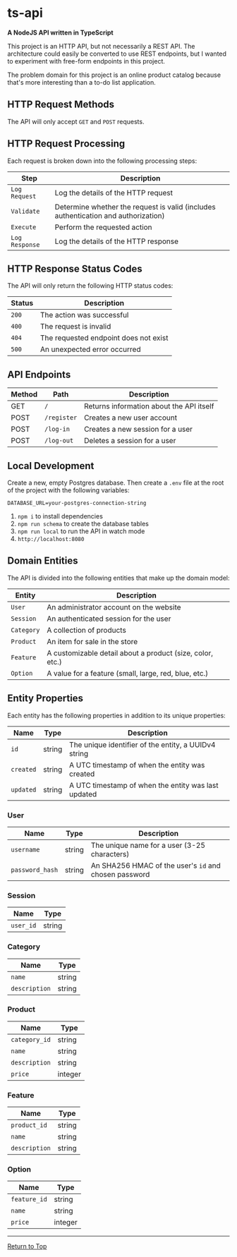 # ts-api

**A NodeJS API written in TypeScript**

This project is an HTTP API, but not necessarily a REST API. The architecture could easily be converted to use REST endpoints, but I wanted to experiment with free-form endpoints in this project.

The problem domain for this project is an online product catalog because that's more interesting than a to-do list application.

## HTTP Request Methods

The API will only accept `GET` and `POST` requests.

## HTTP Request Processing

Each request is broken down into the following processing steps:

| Step           | Description                                                                        |
| -------------- | ---------------------------------------------------------------------------------- |
| `Log Request`  | Log the details of the HTTP request                                                |
| `Validate`     | Determine whether the request is valid (includes authentication and authorization) |
| `Execute`      | Perform the requested action                                                       |
| `Log Response` | Log the details of the HTTP response                                               |

## HTTP Response Status Codes

The API will only return the following HTTP status codes:

| Status | Description                           |
| ------ | ------------------------------------- |
| `200`  | The action was successful             |
| `400`  | The request is invalid                |
| `404`  | The requested endpoint does not exist |
| `500`  | An unexpected error occurred          |

## API Endpoints

| Method | Path        | Description                              |
| ------ | ----------- | ---------------------------------------- |
| GET    | `/`         | Returns information about the API itself |
| POST   | `/register` | Creates a new user account               |
| POST   | `/log-in`   | Creates a new session for a user         |
| POST   | `/log-out`  | Deletes a session for a user             |

## Local Development

Create a new, empty Postgres database. Then create a `.env` file at the root of the project with the following variables:

```
DATABASE_URL=your-postgres-connection-string
```

1. `npm i` to install dependencies
2. `npm run schema` to create the database tables
3. `npm run local` to run the API in watch mode
4. `http://localhost:8080`

## Domain Entities

The API is divided into the following entities that make up the domain model:

| Entity     | Description                                               |
| ---------- | --------------------------------------------------------- |
| `User`     | An administrator account on the website                   |
| `Session`  | An authenticated session for the user                     |
| `Category` | A collection of products                                  |
| `Product`  | An item for sale in the store                             |
| `Feature`  | A customizable detail about a product (size, color, etc.) |
| `Option`   | A value for a feature (small, large, red, blue, etc.)     |

## Entity Properties

Each entity has the following properties in addition to its unique properties:

| Name      | Type   | Description                                          |
| --------- | ------ | ---------------------------------------------------- |
| `id`      | string | The unique identifier of the entity, a UUIDv4 string |
| `created` | string | A UTC timestamp of when the entity was created       |
| `updated` | string | A UTC timestamp of when the entity was last updated  |

### User

| Name            | Type   | Description                                           |
| --------------- | ------ | ----------------------------------------------------- |
| `username`      | string | The unique name for a user (3-25 characters)          |
| `password_hash` | string | An SHA256 HMAC of the user's `id` and chosen password |

### Session

| Name      | Type   |
| --------- | ------ |
| `user_id` | string |

### Category

| Name          | Type   |
| ------------- | ------ |
| `name`        | string |
| `description` | string |

### Product

| Name          | Type    |
| ------------- | ------- |
| `category_id` | string  |
| `name`        | string  |
| `description` | string  |
| `price`       | integer |

### Feature

| Name          | Type   |
| ------------- | ------ |
| `product_id`  | string |
| `name`        | string |
| `description` | string |

### Option

| Name         | Type    |
| ------------ | ------- |
| `feature_id` | string  |
| `name`       | string  |
| `price`      | integer |

---

[Return to Top](#ts-api)
